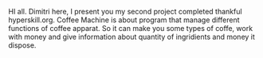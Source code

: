 
HI all. Dimitri here, I present you my second project completed thankful hyperskill.org. Coffee Machine is about program that manage different functions of coffee apparat. So it can make you some types of coffe, work with money and give information about quantity of ingridients and money it dispose. 
